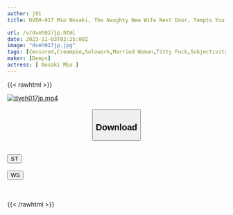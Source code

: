 ```yaml
---
author: j91
title: DVEH-017 Mio Nosaki, The Naughty New Wife Next Door, Tempts You With Her Lewd Flesh That Oozes Out Of Her S-sized Clothes That Tighten Her Plump Body.

url: /v/dveh017jp.html
date: 2023-11-03T02:25:00Z
image: "dveh017jp.jpg"
tags: [Censored,Creampie,Solowork,Married Woman,Titty Fuck,Subjectivity,No Bra	 ]
maker: [Deeps]
actress: [ Nosaki Mio ]
---
```



{{< rawhtml >}}

<div class="video" data-videoid="lDlbJmZ8dmHZpB">
    <a href="javascript:;">
        <img src="https://my.j91.asia/v/dveh017jp.jpg" width="WIDTH" height="HEIGHT" alt="dveh017jp.mp4" loading="lazy">
    </a>
</div>

<script type="text/javascript" src="https://j91.asia/asset/on-demand-st.js"></script>

<br>
  <link rel="stylesheet" href="https://j91.asia/asset/bs5.css">
  
  <center>
  <button class="btn btn-primary" type="button" data-bs-toggle="collapse" data-bs-target=".multi-collapse" aria-expanded="false" aria-controls="multiCollapseExample1 multiCollapseExample2"><h2>Download</h2></button></center>
</p>
<div class="row">
  <div class="col">
    <div class="collapse multi-collapse" id="multiCollapseExample1">
      <div class="card card-body">
	      	      <br>
<div class="buttons">  
<a href="https://streamtape.to/v/lDlbJmZ8dmHZpB"><button class="btn-hover color-3"><i class="fa fa-download"></i> ST</button></a></div>
    </div>
  </div>
</div>
  <div class="col">
    <div class="collapse multi-collapse" id="multiCollapseExample2">
      <div class="card card-body">
	      <br>
<div class="buttons">
    <a href="https://wolfstream.tv/elsu0smqj8zp"><button class="btn-hover color-9"><i class="fa fa-download"></i> WS</button></a></div>
<br><br>
      </div>
    </div>
  </div>
</div>

{{< /rawhtml >}}
